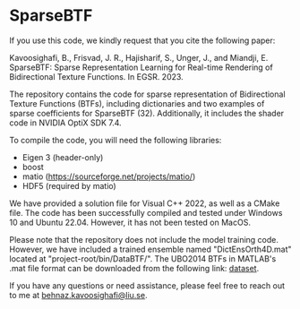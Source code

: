 # SparseBTF

If you use this code, we kindly request that you cite the following paper:

Kavoosighafi, B., Frisvad, J. R., Hajisharif, S., Unger, J., and Miandji, E. SparseBTF: Sparse Representation Learning for Real-time Rendering of Bidirectional Texture Functions. In EGSR. 2023.

The repository contains the code for sparse representation of Bidirectional Texture Functions (BTFs), including dictionaries and two examples of sparse coefficients for SparseBTF (32). Additionally, it includes the shader code in NVIDIA OptiX SDK 7.4. 

To compile the code, you will need the following libraries:

- Eigen 3 (header-only)
- boost
- matio (https://sourceforge.net/projects/matio/)
- HDF5 (required by matio)

We have provided a solution file for Visual C++ 2022, as well as a CMake file. The code has been successfully compiled and tested under Windows 10 and Ubuntu 22.04. However, it has not been tested on MacOS.

Please note that the repository does not include the model training code. However, we have included a trained ensemble named "DictEnsOrth4D.mat" located at "project-root/bin/DataBTF/".
The UBO2014 BTFs in MATLAB's .mat file format can be downloaded from the following link: [dataset](https://drive.google.com/drive/folders/13guJ4x4VjN_xH6_dB-pxr5lmLZGaqQ2h).

If you have any questions or need assistance, please feel free to reach out to me at behnaz.kavoosighafi@liu.se.
